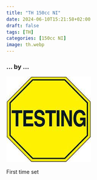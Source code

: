 ```yaml
---
title: "TH 150cc NI"
date: 2024-06-10T15:21:58+02:00
draft: false
tags: [TH]
categories: [150cc NI]
image: th.webp
---
```

### ... by ...
![Nothing there](testing.jpg)

First time set